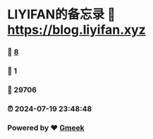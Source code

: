 # LIYIFAN的备忘录 :link: https://blog.liyifan.xyz 
### :page_facing_up: [8](https://blog.liyifan.xyz/tag.html) 
### :speech_balloon: 1 
### :hibiscus: 29706 
### :alarm_clock: 2024-07-19 23:48:48 
### Powered by :heart: [Gmeek](https://github.com/Meekdai/Gmeek)
